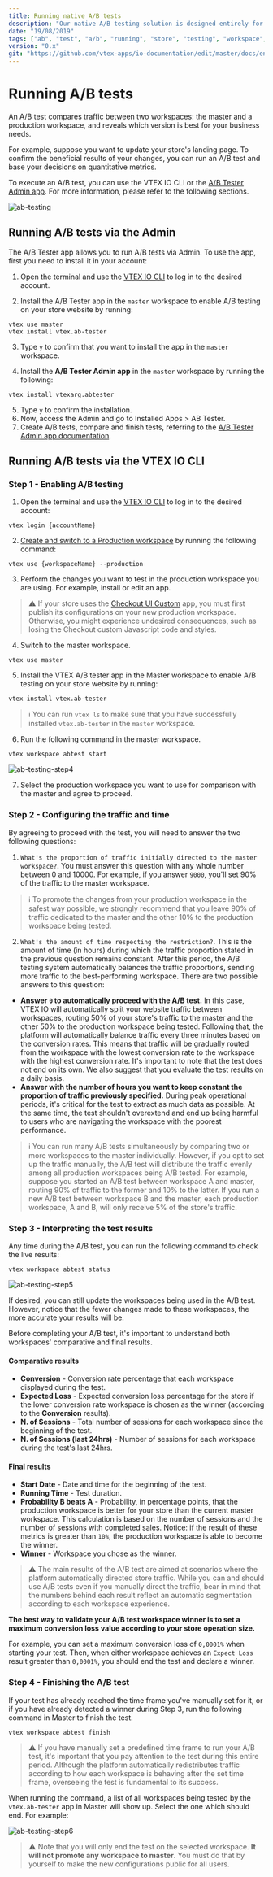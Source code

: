 ```yaml
---
title: Running native A/B tests
description: "Our native A/B testing solution is designed entirely for ecommerce businesses seeking to optimize their conversion by measuring and comparing traffic between a variant workspace and the master."
date: "19/08/2019"
tags: ["ab", "test", "a/b", "running", "store", "testing", "workspace", "native"]
version: "0.x"
git: "https://github.com/vtex-apps/io-documentation/edit/master/docs/en/Recipes/store/running-native-ab-testing.md"
---
```


# Running A/B tests
  
An A/B test compares traffic between two workspaces: the master and a production workspace, and reveals which version is best for your business needs.

For example, suppose you want to update your store's landing page. To confirm the beneficial results of your changes, you can run an A/B test and base your decisions on quantitative metrics.

To execute an A/B test, you can use the VTEX IO CLI or the [A/B Tester Admin app](https://developers.vtex.com/vtex-developer-docs/docs/vtexarg-abtester). For more information, please refer to the following sections.

![ab-testing](https://user-images.githubusercontent.com/52087100/64129197-21a62780-cd91-11e9-86f9-1ec8a3d2e2c8.png)


## Running A/B tests via the Admin
The A/B Tester app allows you to run A/B tests via Admin. To use the app, first you need to install it in your account:

1. Open the terminal and use the [VTEX IO CLI](https://developers.vtex.com/vtex-developer-docs/docs/vtex-io-documentation-vtex-io-cli-installation-and-command-reference) to log in to the desired account.

2. Install the A/B Tester app in the `master` workspace to enable A/B testing on your store website by running:

  ```
  vtex use master
  vtex install vtex.ab-tester
  ```

3. Type `y` to confirm that you want to install the app in the `master` workspace. 

4. Install the **A/B Tester Admin app** in the `master` workspace by running the following:

  ```
  vtex install vtexarg.abtester
  ```
  
5. Type `y` to confirm the installation.
6. Now, access the Admin and go to Installed Apps > AB Tester. 
7. Create A/B tests, compare and finish tests, referring to the [A/B Tester Admin app documentation](https://developers.vtex.com/vtex-developer-docs/docs/vtexarg-abtester#usage).

## Running A/B tests via the VTEX IO CLI

### Step 1 - Enabling A/B testing

1. Open the terminal and use the [VTEX IO CLI](https://developers.vtex.com/vtex-developer-docs/docs/vtex-io-documentation-vtex-io-cli-installation-and-command-reference) to log in to the desired account:

  ```
  vtex login {accountName}
  ````

2. [Create and switch to a Production workspace](https://developers.vtex.com/vtex-developer-docs/docs/vtex-io-documentation-creating-a-production-workspace) by running the following command:

  ```
  vtex use {workspaceName} --production
  ```

3. Perform the changes you want to test in the production workspace you are using. For example, install or edit an app.

  > ⚠️ If your store uses the [Checkout UI Custom](https://developers.vtex.com/vtex-developer-docs/docs/vtex-checkout-ui-custom-v0) app, you must first publish its configurations on your new production workspace. Otherwise, you might experience undesired consequences, such as losing the Checkout custom Javascript code and styles.

4. Switch to the master workspace.

  ```
  vtex use master
  ````

5. Install the VTEX A/B tester app in the Master workspace to enable A/B testing on your store website by running:

  ```
  vtex install vtex.ab-tester
  ```

  > ℹ️ You can run `vtex ls` to make sure that you have successfully installed `vtex.ab-tester` in the `master` workspace.

6. Run the following command in the master workspace.

  ```
  vtex workspace abtest start
  ```

  ![ab-testing-step4](https://user-images.githubusercontent.com/52087100/64129583-50bd9880-cd93-11e9-8b80-f1fe4cad943b.png)

7. Select the production workspace you want to use for comparison with the master and agree to proceed.

### Step 2 - Configuring the traffic and time

By agreeing to proceed with the test, you will need to answer the two following questions:

1. `What's the proportion of traffic initially directed to the master workspace?`. You must answer this question with any whole number between 0 and 10000. For example, if you answer `9000`, you'll set 90% of the traffic to the master workspace.

  > ℹ️ To promote the changes from your production workspace in the safest way possible, we strongly recommend that you leave 90% of traffic dedicated to the master and the other 10% to the production workspace being tested.

2. `What's the amount of time respecting the restriction?`. This is the amount of time (in hours) during which the traffic proportion stated in the previous question remains constant. After this period, the A/B testing system automatically balances the traffic proportions, sending more traffic to the best-performing workspace. There are two possible answers to this question:
  - **Answer `0` to automatically proceed with the A/B test.** In this case, VTEX IO will automatically split your website traffic between workspaces, routing 50% of your store's traffic to the master and the other 50% to the production workspace being tested. Following that, the platform will automatically balance traffic every three minutes based on the conversion rates. This means that traffic will be gradually routed from the workspace with the lowest conversion rate to the workspace with the highest conversion rate. It's important to note that the test does not end on its own. We also suggest that you evaluate the test results on a daily basis.
  - **Answer with the number of hours you want to keep constant the proportion of traffic previously specified.** During peak operational periods, it's critical for the test to extract as much data as possible. At the same time, the test shouldn't overextend and end up being harmful to users who are navigating the workspace with the poorest performance.
  
  > ℹ️ You can run many A/B tests simultaneously by comparing two or more workspaces to the master individually. However, if you opt to set up the traffic manually, the A/B test will distribute the traffic evenly among all production workspaces being A/B tested. For example, suppose you started an A/B test between workspace A and master, routing 90% of traffic to the former and 10% to the latter. If you run a new A/B test between workspace B and the master, each production workspace, A and B, will only receive 5% of the store's traffic.
 
### Step 3 - Interpreting the test results

Any time during the A/B test, you can run the following command to check the live results:

```
vtex workspace abtest status
```
 
![ab-testing-step5](https://user-images.githubusercontent.com/52087100/64129599-69c64980-cd93-11e9-85fd-575665fbf532.png)

If desired, you can still update the workspaces being used in the A/B test. However, notice that the fewer changes made to these workspaces, the more accurate your results will be.

Before completing your A/B test, it's important to understand both workspaces' comparative and final results.

#### Comparative results

- **Conversion** - Conversion rate percentage that each workspace displayed during the test.
- **Expected Loss** - Expected conversion loss percentage for the store if the lower conversion rate workspace is chosen as the winner (according to the **Conversion** results).
- **N. of Sessions** - Total number of sessions for each workspace since the beginning of the test.
- **N. of Sessions (last 24hrs)** - Number of sessions for each workspace during the test's last 24hrs.

#### Final results

- **Start Date** - Date and time for the beginning of the test.
- **Running Time** - Test duration.
- **Probability B beats A** - Probability, in percentage points, that the production workspace is better for your store than the current master workspace. This calculation is based on the number of sessions and the number of sessions with completed sales. Notice: if the result of these metrics is greater than `10%`, the production workspace is able to become the winner.
- **Winner** - Workspace you chose as the winner. 

> ⚠️ The main results of the A/B test are aimed at scenarios where the platform automatically directed store traffic. While you can and should use A/B tests even if you manually direct the traffic, bear in mind that the numbers behind each result reflect an automatic segmentation according to each workspace experience.

**The best way to validate your A/B test workspace winner is to set a maximum conversion loss value according to your store operation size.**

For example, you can set a maximum conversion loss of `0,0001%` when starting your test. Then, when either workspace achieves an `Expect Loss` result greater than `0,0001%`, you should end the test and declare a winner.

### Step 4 - Finishing the A/B test

If your test has already reached the time frame you've manually set for it, or if you have already detected a winner during Step 3, run the following command in Master to finish the test.

```
vtex workspace abtest finish
```

> ⚠️ If you have manually set a predefined time frame to run your A/B test, it's important that you pay attention to the test during this entire period. Although the platform automatically redistributes traffic according to how each workspace is behaving after the set time frame, overseeing the test is fundamental to its success.

When running the command, a list of all workspaces being tested by the `vtex.ab-tester` app in Master will show up. Select the one which should end. For example:

![ab-testing-step6](https://user-images.githubusercontent.com/52087100/64129622-a7c36d80-cd93-11e9-9b77-9a0bae552439.png)

> ⚠️ Note that you will only end the test on the selected workspace. **It will not promote any workspace to master**. You must do that by yourself to make the new configurations public for all users.

